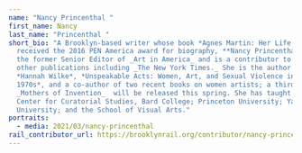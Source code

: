 ```yaml
---
name: "Nancy Princenthal "
first_name: Nancy
last_name: "Princenthal "
short_bio: "A Brooklyn-based writer whose book *Agnes Martin: Her Life and Art*
  received the 2016 PEN America award for biography, **Nancy Princenthal** is
  the former Senior Editor of _Art in America_ and is a contributor to many
  other publications including _The New York Times._ She is the author of
  *Hannah Wilke*, *Unspeakable Acts: Women, Art, and Sexual Violence in the
  1970s*, and a co-author of two recent books on women artists; a third,
  _Mothers of Invention_  will be released this spring. She has taught at the
  Center for Curatorial Studies, Bard College; Princeton University; Yale
  University; and the School of Visual Arts."
portraits:
  - media: 2021/03/nancy-princenthal
rail_contributor_url: https://brooklynrail.org/contributor/nancy-princenthal
---
```

